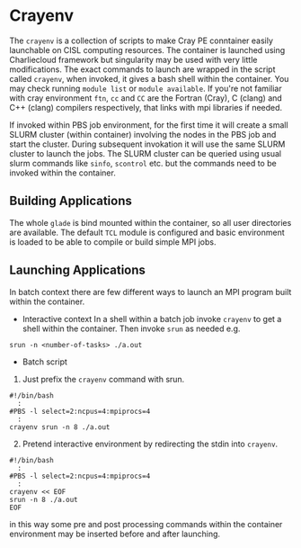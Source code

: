 # Crayenv

The `crayenv` is a collection of scripts to make Cray PE conntainer easily
launchable on CISL computing resources. The container is launched
using Charliecloud framework but singularity may be used with very little
modifications. The exact commands to launch are wrapped
in the script called `crayenv`,  when invoked, it gives a bash shell 
within the container. You may check running `module list` or `module available`.
If you're not familiar with cray environment `ftn`, `cc` and `CC` are
the Fortran (Cray), C (clang) and C++ (clang) compilers respectively,
that links with mpi libraries if needed.

If invoked within PBS job environment, for the first time it will create
a small SLURM cluster (within container) involving the nodes in the PBS 
job and start the cluster.
During subsequent invokation it will use the same SLURM cluster to launch
the jobs. The SLURM cluster can be queried using usual slurm commands like
`sinfo`, `scontrol` etc. but the commands need to be invoked within the container.

## Building Applications

The whole `glade` is bind mounted within the container, so all user directories
are available. The default `TCL` module is configured and basic environment is
loaded to be able to compile or build simple MPI jobs.

## Launching Applications

In batch context there are few different ways to launch an MPI program
built within the container.

- Interactive context
In a shell within a batch job invoke `crayenv` to get a shell within the container.
Then invoke `srun` as needed e.g.
```
srun -n <number-of-tasks> ./a.out
```

- Batch script
1. Just prefix the `crayenv` command with srun.
```
#!/bin/bash
  :
#PBS -l select=2:ncpus=4:mpiprocs=4
  :
crayenv srun -n 8 ./a.out
```

2. Pretend interactive environment by redirecting the stdin into `crayenv`.
```
#!/bin/bash
  :
#PBS -l select=2:ncpus=4:mpiprocs=4
  :
crayenv << EOF
srun -n 8 ./a.out
EOF
```
in this way some pre and post processing commands within the container 
environment may be inserted before and after launching.
